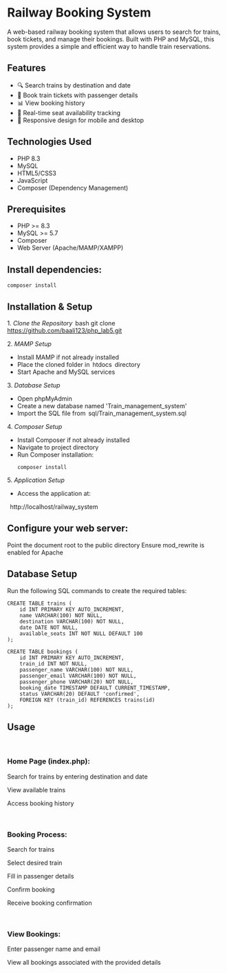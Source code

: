 # Railway Booking System

A web-based railway booking system that allows users to search for trains, book tickets, and manage their bookings. Built with PHP and MySQL, this system provides a simple and efficient way to handle train reservations.

## Features

- 🔍 Search trains by destination and date
- 🎫 Book train tickets with passenger details
- 📊 View booking history
- 💺 Real-time seat availability tracking
- 📱 Responsive design for mobile and desktop

## Technologies Used

- PHP 8.3
- MySQL
- HTML5/CSS3
- JavaScript
- Composer (Dependency Management)

## Prerequisites

- PHP >= 8.3
- MySQL >= 5.7
- Composer
- Web Server (Apache/MAMP/XAMPP)

## Install dependencies:

`composer install`

## Installation & Setup

1.⁠ ⁠*Clone the Repository*
⁠ bash
git clone https://github.com/baali123/php_lab5.git
 ⁠

2.⁠ ⁠*MAMP Setup*

- Install MAMP if not already installed
- Place the cloned folder in ⁠ htdocs ⁠ directory
- Start Apache and MySQL services

3.⁠ ⁠*Database Setup*

- Open phpMyAdmin
- Create a new database named 'Train_management_system'
- Import the SQL file from ⁠ sql/Train_management_system.sql ⁠

4.⁠ ⁠*Composer Setup*

- Install Composer if not already installed
- Navigate to project directory
- Run Composer installation:
  ```
  composer install
  ```

5.⁠ ⁠*Application Setup*

- Access the application at:

⁠  http://localhost/railway_system

## Configure your web server:

Point the document root to the public directory
Ensure mod_rewrite is enabled for Apache

## Database Setup

Run the following SQL commands to create the required tables:

```
CREATE TABLE trains (
    id INT PRIMARY KEY AUTO_INCREMENT,
    name VARCHAR(100) NOT NULL,
    destination VARCHAR(100) NOT NULL,
    date DATE NOT NULL,
    available_seats INT NOT NULL DEFAULT 100
);

CREATE TABLE bookings (
    id INT PRIMARY KEY AUTO_INCREMENT,
    train_id INT NOT NULL,
    passenger_name VARCHAR(100) NOT NULL,
    passenger_email VARCHAR(100) NOT NULL,
    passenger_phone VARCHAR(20) NOT NULL,
    booking_date TIMESTAMP DEFAULT CURRENT_TIMESTAMP,
    status VARCHAR(20) DEFAULT 'confirmed',
    FOREIGN KEY (train_id) REFERENCES trains(id)
);
```

## Usage

<br>

### Home Page (index.php):

Search for trains by entering destination and date

View available trains

Access booking history

<br>

### Booking Process:

Search for trains

Select desired train

Fill in passenger details

Confirm booking

Receive booking confirmation

<br>

### View Bookings:

Enter passenger name and email

View all bookings associated with the provided details
